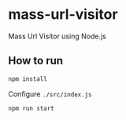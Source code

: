 # mass-url-visitor

Mass Url Visitor using Node.js

## How to run

```bash
npm install
```

Configure `./src/index.js`

```bash
npm run start
```
